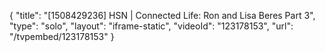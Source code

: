 {
    "title": "[1508429236] HSN | Connected Life: Ron and Lisa Beres Part 3",
    "type": "solo",
    "layout": "iframe-static",
    "videoId": "123178153",
    "url": "\/tvpembed\/123178153"
}